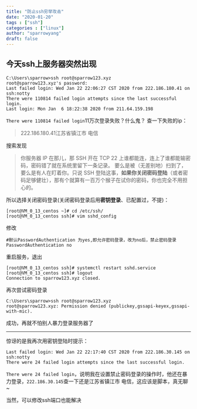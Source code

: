 ```yaml
---
title: "防止ssh穷举攻击"
date: "2020-01-20"
tags : ["ssh"]
categories : ["linux"]
author: "sparrowyang"
draft: false
---
```


## 今天ssh上服务器突然出现
```dos
C:\Users\sparrow>ssh root@sparrow123.xyz
root@sparrow123.xyz's password:
Last failed login: Wed Jan 22 22:06:27 CST 2020 from 222.186.180.41 on ssh:notty
There were 110814 failed login attempts since the last successful login.
Last login: Mon Jan  6 18:22:38 2020 from 211.64.159.198
```
`There were 110814 failed login`11万次登录失败？什么鬼？
查一下失败的ip：
>222.186.180.41江苏省镇江市 电信

搜索发现

>你服务器 IP 在那儿，那 SSH 开在 TCP 22 上谁都能连，连上了谁都能输密码，密码错了就在系统里留下一条记录。
要么是被（无差别地）扫到了，要么是有人在盯着你。只说 SSH 登陆这事，**如果你关闭密码登陆**（或者密码足够健壮），那有个就算有一百万个猴子在试你的密码，你也完全不用担心的。

所以选择关闭密码登录(关闭密码登录后用**密钥登录**、已配置过，不提)：
```dos
[root@VM_0_13_centos ~]# cd /etc/ssh/
[root@VM_0_13_centos ssh]# vim sshd_config
```
修改
```vim
#默认PasswordAuthentication 为yes,即允许密码登录，改为no后，禁止密码登录
PasswordAuthentication no
```
重启服务，退出

```dos
[root@VM_0_13_centos ssh]# systemctl restart sshd.service
[root@VM_0_13_centos ssh]# logout
Connection to sparrow123.xyz closed.
```

再次尝试密码登录
```dos
C:\Users\sparrow>ssh root@sparrow123.xyz
root@sparrow123.xyz: Permission denied (publickey,gssapi-keyex,gssapi-with-mic).
```
成功，再就不怕别人暴力登录服务器了

---

惊讶的是我再次用密钥登陆时提示：
```dos
Last failed login: Wed Jan 22 22:17:40 CST 2020 from 222.186.30.145 on ssh:notty
There were 24 failed login attempts since the last successful login.
```
`There were 24 failed login`，说明我在设置禁止密码登录的操作时，他还在暴力登录，`222.186.30.145`查一下还是江苏省镇江市 电信，这应该是脚本，真无聊~

当然，可以修改ssh端口也能解决


